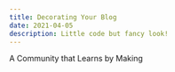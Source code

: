 ```yaml
---
title: Decorating Your Blog
date: 2021-04-05
description: Little code but fancy look!
---
```


A Community that Learns by Making